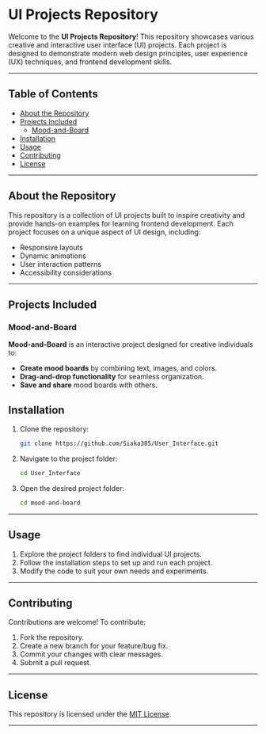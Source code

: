 # UI Projects Repository

Welcome to the **UI Projects Repository**! This repository showcases various creative and interactive user interface (UI) projects. Each project is designed to demonstrate modern web design principles, user experience (UX) techniques, and frontend development skills.

---

## Table of Contents

- [About the Repository](#about-the-repository)
- [Projects Included](#projects-included)
  - [Mood-and-Board](#mood-and-board)
- [Installation](#installation)
- [Usage](#usage)
- [Contributing](#contributing)
- [License](#license)

---

## About the Repository

This repository is a collection of UI projects built to inspire creativity and provide hands-on examples for learning frontend development. Each project focuses on a unique aspect of UI design, including:

- Responsive layouts
- Dynamic animations
- User interaction patterns
- Accessibility considerations

---

## Projects Included

### Mood-and-Board

**Mood-and-Board** is an interactive project designed for creative individuals to:

- **Create mood boards** by combining text, images, and colors.
- **Drag-and-drop functionality** for seamless organization.
- **Save and share** mood boards with others.

## Installation

1. Clone the repository:

   ```bash
   git clone https://github.com/Siaka385/User_Interface.git
   ```

2. Navigate to the project folder:

   ```bash
   cd User_Interface
   ```

3. Open the desired project folder:

   ```bash
   cd mood-and-board
   ```



---

## Usage

1. Explore the project folders to find individual UI projects.
2. Follow the installation steps to set up and run each project.
3. Modify the code to suit your own needs and experiments.

---

## Contributing

Contributions are welcome! To contribute:

1. Fork the repository.
2. Create a new branch for your feature/bug fix.
3. Commit your changes with clear messages.
4. Submit a pull request.

---

## License

This repository is licensed under the [MIT License](license).

---
